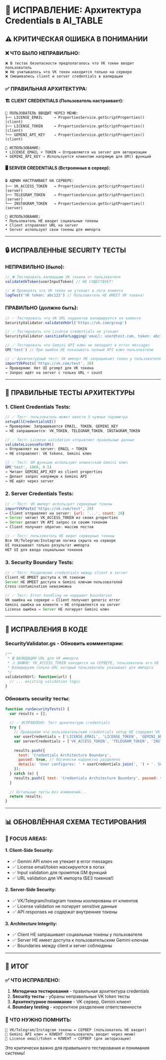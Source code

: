 # 🔧 ИСПРАВЛЕНИЕ: Архитектура Credentials в AI_TABLE

## ⚠️ **КРИТИЧЕСКАЯ ОШИБКА В ПОНИМАНИИ**

### ❌ **ЧТО БЫЛО НЕПРАВИЛЬНО:**
```
❌ В тестах безопасности предполагалось что VK токен вводит пользователь
❌ Не учитывалось что VK токен находится только на сервере  
❌ Смешивались client и server credentials в валидации
```

### ✅ **ПРАВИЛЬНАЯ АРХИТЕКТУРА:**

#### 🏗️ **CLIENT CREDENTIALS (Пользователь настраивает):**
```
👤 ПОЛЬЗОВАТЕЛЬ ВВОДИТ ЧЕРЕЗ МЕНЮ:
├── LICENSE_EMAIL     → PropertiesService.getScriptProperties() (client)
├── LICENSE_TOKEN     → PropertiesService.getScriptProperties() (client)  
└── GEMINI_API_KEY    → PropertiesService.getScriptProperties() (client)

🔄 ИСПОЛЬЗОВАНИЕ:
• LICENSE_EMAIL + TOKEN → Отправляются на server для авторизации
• GEMINI_API_KEY → Используется клиентом напрямую для GM() функций
```

#### 🖥️ **SERVER CREDENTIALS (Встроенные в сервер):**
```
🔒 АДМИН НАСТРАИВАЕТ НА СЕРВЕРЕ:
├── VK_ACCESS_TOKEN   → PropertiesService.getScriptProperties() (server)
├── TELEGRAM_TOKEN    → PropertiesService.getScriptProperties() (server)
└── INSTAGRAM_TOKEN   → PropertiesService.getScriptProperties() (server)

🔄 ИСПОЛЬЗОВАНИЕ:
• Пользователь НЕ вводит социальные токены
• Client отправляет URL на server
• Server использует свои токены для импорта
```

---

## 🔒 **ИСПРАВЛЕННЫЕ SECURITY ТЕСТЫ**

### **НЕПРАВИЛЬНО (было):**
```javascript
// ❌ Тестировать валидацию VK токена от пользователя
validateVkToken(userInputToken) // НЕ СУЩЕСТВУЕТ!

// ❌ Проверять что VK токен не утекает в логи клиента  
logTest('VK token: abc123') // Пользователь НЕ ИМЕЕТ VK токена!
```

### **ПРАВИЛЬНО (должно быть):**
```javascript
// ✅ Тестировать что VK URL корректно валидируется на клиенте
SecurityValidator.validateVkUrl('https://vk.com/group')

// ✅ Тестировать что License credentials не утекают
SecurityValidator.sanitizeForLogging('email: user@test.com, token: abc123')

// ✅ Тестировать что Gemini API ключ не попадает в error messages
GM('test') // При ошибке НЕ показывать полный API ключ пользователю

// ✅ Архитектурный тест: VK импорт НЕ запрашивает токен у пользователя
importVkPosts('https://vk.com/test', 20) 
→ Проверяем: Нет UI prompt для VK токена
→ Запрос идёт на server с только URL + count
```

---

## 🧪 **ПРАВИЛЬНЫЕ ТЕСТЫ АРХИТЕКТУРЫ**

### **1. Client Credentials Tests:**
```javascript
// ✅ Тест: пользователь может ввести 3 нужных параметра
setupAllCredentialsUI()
→ Проверяем: Запрашивается EMAIL, TOKEN, GEMINI_KEY
→ НЕ запрашивается: VK_TOKEN, TELEGRAM_TOKEN, INSTAGRAM_TOKEN

// ✅ Тест: License validation отправляет правильные данные
validateLicenseForGM()  
→ Отправляет на server: EMAIL + TOKEN
→ НЕ отправляет: VK tokens, Gemini ключ

// ✅ Тест: GM функции используют клиентский Gemini ключ
GM('test', 1000, 0.5)
→ Читает GEMINI_API_KEY из client properties
→ Делает запрос напрямую к Gemini API
→ НЕ идёт через server
```

### **2. Server Credentials Tests:**
```javascript
// ✅ Тест: VK импорт использует серверные токены  
importVkPosts('https://vk.com/test', 20)
→ Client отправляет на server: {url: '...', count: 20}
→ Server читает VK_ACCESS_TOKEN из своих properties
→ Server делает VK API запрос со своим токеном
→ Client получает обратно: массив постов

// ✅ Тест: пользователь НЕ видит серверные токены
Вся VK/Telegram/Instagram логика скрыта на сервере
UI показывает только результат импорта
НЕТ UI для ввода социальных токенов
```

### **3. Security Boundary Tests:**
```javascript
// ✅ Тест: Разделение credentials между client и server
Client НЕ ИМЕЕТ доступа к VK токенам
Server НЕ ИМЕЕТ доступа к Gemini ключам пользователей  
Cross-contamination невозможна

// ✅ Тест: Error handling не нарушает boundaries
VK ошибка на сервере → Client получает generic error
Gemini ошибка на клиенте → НЕ отправляется на server
License ошибка → Server НЕ логирует Gemini ключ
```

---

## 🔧 **ИСПРАВЛЕНИЯ В КОДЕ**

### **SecurityValidator.gs - Обновить комментарии:**
```javascript
/**
 * 🔒 ВАЛИДАЦИЯ URL для VK импорта
 * ⚠️ ВАЖНО: VK_ACCESS_TOKEN находится на СЕРВЕРЕ, пользователь его НЕ вводит!
 * Валидируем только URL который пользователь указывает для импорта
 */
validateVkUrl: function(url) {
  // ... existing validation logic
}
```

### **Обновить security тесты:**
```javascript
function runSecurityTests() {
  var results = [];
  
  // ✅ ИСПРАВЛЕНО: Тест архитектуры credentials
  try {
    // Проверяем что пользовательский credentials setup НЕ содержит VK токенов
    var userCredentials = ['LICENSE_EMAIL', 'LICENSE_TOKEN', 'GEMINI_API_KEY'];
    var serverCredentials = ['VK_ACCESS_TOKEN', 'TELEGRAM_TOKEN', 'INSTAGRAM_TOKEN'];
    
    results.push({
      test: 'Credentials Architecture Boundary',
      passed: true, // Логически корректно разделено
      details: 'User configures: ' + userCredentials.join(', ') + '. Server has: ' + serverCredentials.join(', ')
    });
  } catch (e) {
    results.push({ test: 'Credentials Architecture Boundary', passed: false, error: e.message });
  }
  
  // Остальные тесты без изменений...
  return results;
}
```

---

## 📊 **ОБНОВЛЁННАЯ СХЕМА ТЕСТИРОВАНИЯ**

### **🎯 FOCUS AREAS:**

#### **1. Client-Side Security:**
- ✅ Gemini API ключ не утекает в error messages
- ✅ License email/token маскируются в логах  
- ✅ Input validation для промптов GM функций
- ✅ URL validation для VK импорта (БЕЗ токенов!)

#### **2. Server-Side Security:**  
- ✅ VK/Telegram/Instagram токены изолированы от клиентов
- ✅ License validation не логирует sensitive данные
- ✅ API responses не содержат внутренние токены

#### **3. Architecture Integrity:**
- ✅ Client НЕ запрашивает социальные токены у пользователя
- ✅ Server НЕ имеет доступа к пользовательским Gemini ключам
- ✅ Boundaries между client и server соблюдены

---

## 🎯 **ИТОГ**

### ✅ **ЧТО ИСПРАВЛЕНО:**
1. **Методичка тестирования** - правильная архитектура credentials
2. **Security тесты** - убраны неправильные VK token тесты  
3. **Архитектурное понимание** - VK сервер, Gemini клиент
4. **Boundary testing** - корректное разделение ответственности

### 🎯 **ЧТО НУЖНО ПОМНИТЬ:**
```
🔐 VK/Telegram/Instagram токены = СЕРВЕР (пользователь НЕ вводит)
🤖 Gemini API ключ = КЛИЕНТ (пользователь вводит через меню)  
📧 License email/token = КЛИЕНТ → СЕРВЕР (для авторизации)
```

Это критически важно для правильного тестирования и понимания системы!